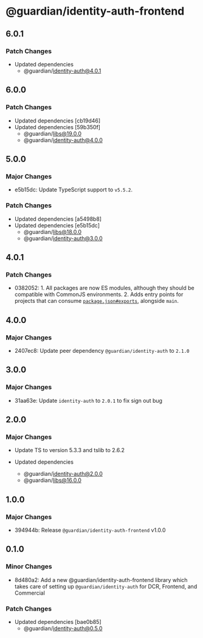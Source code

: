 # @guardian/identity-auth-frontend

## 6.0.1

### Patch Changes

- Updated dependencies
  - @guardian/identity-auth@4.0.1

## 6.0.0

### Patch Changes

- Updated dependencies [cb19d46]
- Updated dependencies [59b350f]
  - @guardian/libs@19.0.0
  - @guardian/identity-auth@4.0.0

## 5.0.0

### Major Changes

- e5b15dc: Update TypeScript support to `v5.5.2`.

### Patch Changes

- Updated dependencies [a5498b8]
- Updated dependencies [e5b15dc]
  - @guardian/libs@18.0.0
  - @guardian/identity-auth@3.0.0

## 4.0.1

### Patch Changes

- 0382052: 1. All packages are now ES modules, although they should be compatible with CommonJS environments. 2. Adds
  entry points for projects that can consume [`package.json#exports`](https://nodejs.org/api/packages.html#exports),
  alongside `main`.

## 4.0.0

### Major Changes

- 2407ec8: Update peer dependency `@guardian/identity-auth` to `2.1.0`

## 3.0.0

### Major Changes

- 31aa63e: Update `identity-auth` to `2.0.1` to fix sign out bug

## 2.0.0

### Major Changes

- Update TS to version 5.3.3 and tslib to 2.6.2

- Updated dependencies
  - @guardian/identity-auth@2.0.0
  - @guardian/libs@16.0.0

## 1.0.0

### Major Changes

- 394944b: Release `@guardian/identity-auth-frontend` v1.0.0

## 0.1.0

### Minor Changes

- 8d480a2: Add a new @guardian/identity-auth-frontend library which takes care of setting up `@guardian/identity-auth`
  for DCR, Frontend, and Commercial

### Patch Changes

- Updated dependencies [bae0b85]
  - @guardian/identity-auth@0.5.0
